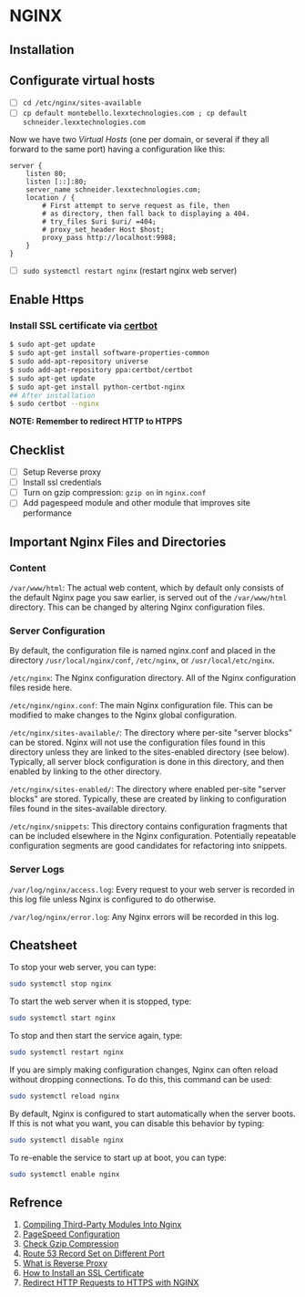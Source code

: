 # NGINX

## Installation

## Configurate virtual hosts

- [ ] `cd /etc/nginx/sites-available`
- [ ] `cp default montebello.lexxtechnologies.com ; cp default schneider.lexxtechnologies.com`

Now we have two _Virtual Hosts_ (one per domain, or several if they all forward to the same port) having a configuration like this:

```init
server {
	listen 80;
	listen [::]:80;
	server_name schneider.lexxtechnologies.com;
	location / {
		# First attempt to serve request as file, then
		# as directory, then fall back to displaying a 404.
		# try_files $uri $uri/ =404;
		# proxy_set_header Host $host;
		proxy_pass http://localhost:9988;
	}
}
```

- [ ] `sudo systemctl restart nginx` (restart nginx web server)

## Enable Https

### Install SSL certificate via [certbot](https://certbot.eff.org/)

```bash
$ sudo apt-get update
$ sudo apt-get install software-properties-common
$ sudo add-apt-repository universe
$ sudo add-apt-repository ppa:certbot/certbot
$ sudo apt-get update
$ sudo apt-get install python-certbot-nginx
## After installation
$ sudo certbot --nginx
```

**NOTE: Remember to redirect HTTP to HTPPS**

## Checklist

- [ ] Setup Reverse proxy
- [ ] Install ssl credentials
- [ ] Turn on gzip compression: `gzip on` in `nginx.conf`
- [ ] Add pagespeed module and other module that improves site performance

## Important Nginx Files and Directories

### Content

`/var/www/html`: The actual web content, which by default only consists of the default Nginx page you saw earlier, is served out of the `/var/www/html` directory. This can be changed by altering Nginx configuration files.

### Server Configuration

By default, the configuration file is named nginx.conf and placed in the directory `/usr/local/nginx/conf`, `/etc/nginx`, or `/usr/local/etc/nginx`.

`/etc/nginx`: The Nginx configuration directory. All of the Nginx configuration files reside here.

`/etc/nginx/nginx.conf`: The main Nginx configuration file. This can be modified to make changes to the Nginx global configuration.

`/etc/nginx/sites-available/`: The directory where per-site "server blocks" can be stored. Nginx will not use the configuration files found in this directory unless they are linked to the sites-enabled directory (see below). Typically, all server block configuration is done in this directory, and then enabled by linking to the other directory.

`/etc/nginx/sites-enabled/`: The directory where enabled per-site "server blocks" are stored. Typically, these are created by linking to configuration files found in the sites-available directory.

`/etc/nginx/snippets`: This directory contains configuration fragments that can be included elsewhere in the Nginx configuration. Potentially repeatable configuration segments are good candidates for refactoring into snippets.

### Server Logs

`/var/log/nginx/access.log`: Every request to your web server is recorded in this log file unless Nginx is configured to do otherwise.

`/var/log/nginx/error.log`: Any Nginx errors will be recorded in this log.

## Cheatsheet

To stop your web server, you can type:

```bash
sudo systemctl stop nginx
```

To start the web server when it is stopped, type:

```bash
sudo systemctl start nginx
```

To stop and then start the service again, type:

```bash
sudo systemctl restart nginx
```

If you are simply making configuration changes, Nginx can often reload without dropping connections. To do this, this command can be used:

```bash
sudo systemctl reload nginx
```

By default, Nginx is configured to start automatically when the server boots. If this is not what you want, you can disable this behavior by typing:

```bash
sudo systemctl disable nginx
```

To re-enable the service to start up at boot, you can type:

```bash
sudo systemctl enable nginx
```

## Refrence

1. [Compiling Third-Party Modules Into Nginx](https://serversforhackers.com/c/compiling-third-party-modules-into-nginx)
1. [PageSpeed Configuration](https://www.modpagespeed.com/doc/configuration)
1. [Check Gzip Compression](https://checkgzipcompression.com/)
1. [Route 53 Record Set on Different Port](https://stackoverflow.com/questions/19349287/route-53-record-set-on-different-port)
1. [What is Reverse Proxy](https://www.cloudflare.com/learning/cdn/glossary/reverse-proxy/)
1. [How to Install an SSL Certificate](https://sucuri.net/guides/how-to-install-ssl-certificate)
1. [Redirect HTTP Requests to HTTPS with NGINX](https://bjornjohansen.no/redirect-to-https-with-nginx)